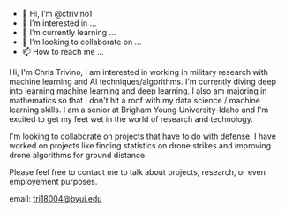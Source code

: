 - 👋 Hi, I’m @ctrivino1
- 👀 I’m interested in ...
- 🌱 I’m currently learning ...
- 💞️ I’m looking to collaborate on ...
- 📫 How to reach me ...

<!---
ctrivino1/ctrivino1 is a ✨ special ✨ repository because its `README.md` (this file) appears on your GitHub profile.
You can click the Preview link to take a look at your changes.
--->


Hi, I'm Chris Trivino, I am interested in working in military research with machine learning and AI techniques/algorithms. I'm currently diving deep into learning machine learning and deep learning. I also am majoring in mathematics so that I don't hit a roof with my data science / machine learning skills. I am a senior at Brigham Young University-Idaho and I'm excited to get my feet wet in the world of research and technology. 

I'm looking to collaborate on projects that have to do with defense. I have worked on projects like finding statistics on drone strikes and improving drone algorithms for ground distance.

Please feel free to contact me to talk about projects, research, or even employement purposes.

email: tri18004@byui.edu
